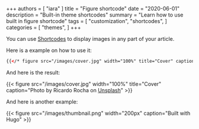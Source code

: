 +++
authors = [
    "iara"
]
title = "Figure shortcode"
date = "2020-06-01"
description = "Built-in theme shortcodes"
summary = "Learn how to use built in figure shortcode"
tags = [
    "customization",
    "shortcodes",
]
categories = [
    "themes",
]
+++

You can use [Shortcodes](https://gohugo.io/content-management/shortcodes/) to display images in any part of your article.

<!--more-->

Here is a example on how to use it:

```html
{{</* figure src="/images/cover.jpg" width="100%" title="Cover" caption="Photo by Ricardo Rocha on [Unsplash](https://unsplash.com/t/wallpapers)" */>}}
```

And here is the result:

{{< figure src="/images/cover.jpg" width="100%" title="Cover" caption="Photo by Ricardo Rocha on [Unsplash](https://unsplash.com/t/wallpapers)" >}}

And here is another example:

{{< figure src="/images/thumbnail.png" width="200px" caption="Built with Hugo" >}}
